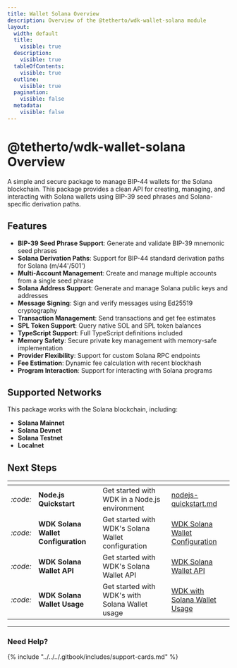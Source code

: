 ```yaml
---
title: Wallet Solana Overview
description: Overview of the @tetherto/wdk-wallet-solana module
layout:
  width: default
  title:
    visible: true
  description:
    visible: true
  tableOfContents:
    visible: true
  outline:
    visible: true
  pagination:
    visible: false
  metadata:
    visible: false
---
```


# @tetherto/wdk-wallet-solana Overview

A simple and secure package to manage BIP-44 wallets for the Solana blockchain. This package provides a clean API for creating, managing, and interacting with Solana wallets using BIP-39 seed phrases and Solana-specific derivation paths.

## Features

- **BIP-39 Seed Phrase Support**: Generate and validate BIP-39 mnemonic seed phrases
- **Solana Derivation Paths**: Support for BIP-44 standard derivation paths for Solana (m/44'/501')
- **Multi-Account Management**: Create and manage multiple accounts from a single seed phrase
- **Solana Address Support**: Generate and manage Solana public keys and addresses
- **Message Signing**: Sign and verify messages using Ed25519 cryptography
- **Transaction Management**: Send transactions and get fee estimates
- **SPL Token Support**: Query native SOL and SPL token balances
- **TypeScript Support**: Full TypeScript definitions included
- **Memory Safety**: Secure private key management with memory-safe implementation
- **Provider Flexibility**: Support for custom Solana RPC endpoints
- **Fee Estimation**: Dynamic fee calculation with recent blockhash
- **Program Interaction**: Support for interacting with Solana programs

## Supported Networks

This package works with the Solana blockchain, including:

- **Solana Mainnet**
- **Solana Devnet**
- **Solana Testnet**
- **Localnet**

## Next Steps

<table data-card-size="large" data-view="cards">
	<thead>
		<tr>
			<th></th>
			<th></th>
			<th></th>
			<th data-hidden data-card-target data-type="content-ref"></th>
		</tr>
	</thead>
	<tbody>
		<tr>
			<td>
				<i class="fa-code">:code:</i>
			</td>
			<td>
				<strong>Node.js Quickstart</strong>
			</td>
			<td>Get started with WDK in a Node.js environment</td>
			<td>
				<a href="../../../start-building/nodejs-bare-quickstart.md">nodejs-quickstart.md</a>
			</td>
		</tr>
        <tr>
			<td>
				<i class="fa-code">:code:</i>
			</td>
			<td>
				<strong>WDK Solana Wallet Configuration</strong>
			</td>
			<td>Get started with WDK's Solana Wallet configuration</td>
			<td>
				<a href="./configuration.md">WDK Solana Wallet Configuration</a>
			</td>
		</tr>
        <tr>
			<td>
				<i class="fa-code">:code:</i>
			</td>
			<td>
				<strong>WDK Solana Wallet API</strong>
			</td>
			<td>Get started with WDK's Solana Wallet API</td>
			<td>
				<a href="./api-reference.md">WDK Solana Wallet API</a>
			</td>
		</tr>
        <tr>
			<td>
				<i class="fa-code">:code:</i>
			</td>
			<td>
				<strong>WDK Solana Wallet Usage</strong>
			</td>
			<td>Get started with WDK's with Solana Wallet usage</td>
			<td>
				<a href="./usage.md">WDK with Solana Wallet Usage</a>
			</td>
		</tr>
	</tbody>
</table>

***

### Need Help?

{% include "../../../.gitbook/includes/support-cards.md" %}
